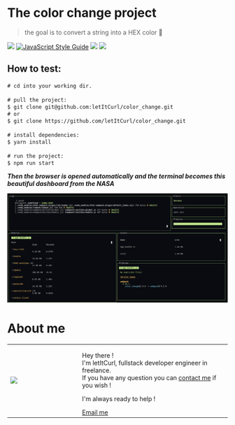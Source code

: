 # The color change project 
> the goal is to convert a string into a HEX color 🌈

[![](https://img.shields.io/badge/autor-letItCurl-red.svg)](https://www.linkedin.com/in/roland-lopez-developer/?locale=en_US)
[![JavaScript Style Guide](https://img.shields.io/badge/code_style-standard-brightgreen.svg)](https://standardjs.com)
[![](https://img.shields.io/badge/language-javascript-yellow)](https://nodejs.org/en/)
[![](https://img.shields.io/badge/tool-webpack-blue)](https://webpack.js.org/)

## How to test:
```
# cd into your working dir.

# pull the project:
$ git clone git@github.com:letItCurl/color_change.git
# or
$ git clone https://github.com/letItCurl/color_change.git

# install dependencies:
$ yarn install

# run the project:
$ npm run start
```

***Then the browser is opened automatically and the terminal becomes this beautiful dashboard from the NASA***

![](./dashboard.png)

# About me

<table style="border: none;">
  <tr>
    <td>
      <div style="width: 120px;">
        <img style="width: 120px;" src="https://res.cloudinary.com/duydvdaxd/image/upload/w_120,c_fill,ar_1:1,g_auto/v1587723517/Rodeooo_khmmmu.jpg"/>
    </div>
    </td>
    <td>
      <div style="margin-left: 30px;">
        <p>Hey there !</br>
        I'm letItCurl, fullstack developer engineer in freelance.</br>
        If you have any question you can <a href="https://www.linkedin.com/in/roland-lopez-developer/?locale=en_US">contact me</a> if you wish !</p>
        <p>I'm always ready to help !</p>
        <a href="mailto:rolandlopez.developer@gmail.com?subject=H3y!4r3ù4va1la8le?">Email me</a>
    </div>
    </td>
  </tr>
</table>